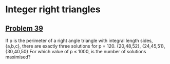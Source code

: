 # Integer right triangles
## [Problem 39](https://projecteuler.net/problem=39)
If p is the perimeter of a right angle triangle with integral length sides, {a,b,c}, there are exactly three solutions for p = 120.
{20,48,52}, {24,45,51}, {30,40,50}
For which value of p ≤ 1000, is the number of solutions maximised?
